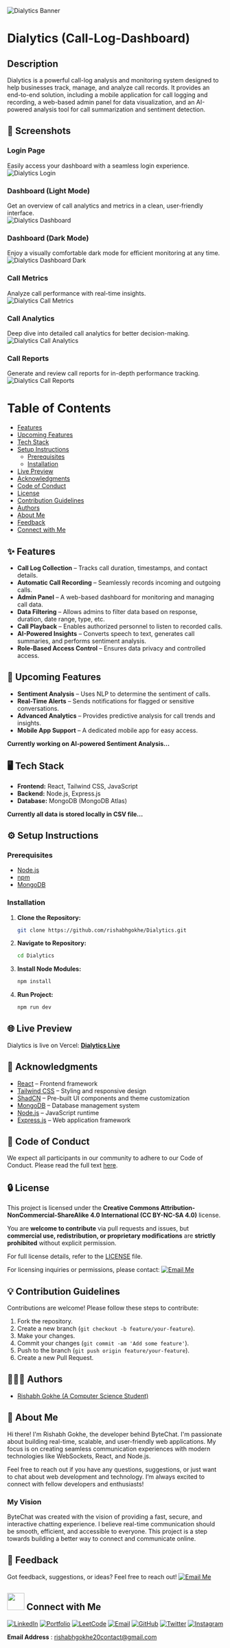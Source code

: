 ![Dialytics Banner](https://res.cloudinary.com/dnytagac4/image/upload/v1742124418/Dialytics_Banner_b71odl.png)

# Dialytics (Call-Log-Dashboard)

## Description

Dialytics is a powerful call-log analysis and monitoring system designed to help businesses track, manage, and analyze call records. It provides an end-to-end solution, including a mobile application for call logging and recording, a web-based admin panel for data visualization, and an AI-powered analysis tool for call summarization and sentiment detection.

## 📸 Screenshots  

### Login Page  
Easily access your dashboard with a seamless login experience.  
![Dialytics Login](https://res.cloudinary.com/dnytagac4/image/upload/v1742123832/Call_Dashboard_Login_tf2wlu.png)  

### Dashboard (Light Mode)  
Get an overview of call analytics and metrics in a clean, user-friendly interface.  
![Dialytics Dashboard](https://res.cloudinary.com/dnytagac4/image/upload/v1742123832/Call_Dashboard_Overview_e99dnf.png)  

### Dashboard (Dark Mode)  
Enjoy a visually comfortable dark mode for efficient monitoring at any time.  
![Dialytics Dashboard Dark](https://res.cloudinary.com/dnytagac4/image/upload/v1742123832/Call_Dashboard_Overview_Dark_vfsnkf.png)  

### Call Metrics  
Analyze call performance with real-time insights.  
![Dialytics Call Metrics](https://res.cloudinary.com/dnytagac4/image/upload/v1742123832/Call_Metrics_xcqo6b.png)  

### Call Analytics  
Deep dive into detailed call analytics for better decision-making.  
![Dialytics Call Analytics](https://res.cloudinary.com/dnytagac4/image/upload/v1742123832/Call_Analytics_j5kizs.png)  

### Call Reports  
Generate and review call reports for in-depth performance tracking.  
![Dialytics Call Reports](https://res.cloudinary.com/dnytagac4/image/upload/v1742123833/Call_Reports_thyxln.png)

# Table of Contents

  - [Features](#-features)
  - [Upcoming Features](#-upcoming-features)
  - [Tech Stack](#️-tech-stack)
  - [Setup Instructions](#️-setup-instructions)
    - [Prerequisites](#prerequisites)
    - [Installation](#installation)
  - [Live Preview](#-live-preview)
  - [Acknowledgments](#-acknowledgments)
  - [Code of Conduct](#-code-of-conduct)
  - [License](#-license)
  - [Contribution Guidelines](#-contribution-guidelines)
  - [Authors](#-authors)
  - [About Me](#-about-me)
  - [Feedback](#-feedback)
  - [Connect with Me](#-connect-with-me)

## ✨ Features

- **Call Log Collection** – Tracks call duration, timestamps, and contact details.  
- **Automatic Call Recording** – Seamlessly records incoming and outgoing calls.  
- **Admin Panel** – A web-based dashboard for monitoring and managing call data.  
- **Data Filtering** – Allows admins to filter data based on response, duration, date range, type, etc.  
- **Call Playback** – Enables authorized personnel to listen to recorded calls.  
- **AI-Powered Insights** – Converts speech to text, generates call summaries, and performs sentiment analysis.  
- **Role-Based Access Control** – Ensures data privacy and controlled access.  

## 🚀 Upcoming Features

- **Sentiment Analysis** – Uses NLP to determine the sentiment of calls.  
- **Real-Time Alerts** – Sends notifications for flagged or sensitive conversations.  
- **Advanced Analytics** – Provides predictive analysis for call trends and insights.  
- **Mobile App Support** – A dedicated mobile app for easy access.  

**Currently working on AI-powered Sentiment Analysis...**  


## 🖥️ Tech Stack

- **Frontend:** React, Tailwind CSS, JavaScript
- **Backend:** Node.js, Express.js
- **Database:** MongoDB (MongoDB Atlas)

**Currently all data is stored locally in CSV file...**

## ⚙️ Setup Instructions

### Prerequisites

- [Node.js](https://nodejs.org/)
- [npm](https://www.npmjs.com/)
- [MongoDB](https://www.mongodb.com/)

### Installation

1. **Clone the Repository:**
   ```bash
   git clone https://github.com/rishabhgokhe/Dialytics.git

2. **Navigate to Repository:**
    ```bash
    cd Dialytics

3. **Install Node Modules:**
    ```bash
    npm install

4. **Run Project:**
    ```bash
    npm run dev

## 🌐 Live Preview

Dialytics is live on Vercel: **[Dialytics Live](https://call-log-dashboard.vercel.app/)**

## 🙌 Acknowledgments

- [React](https://react.dev/) – Frontend framework
- [Tailwind CSS](https://tailwindcss.com/) – Styling and responsive design
- [ShadCN](https://ui.shadcn.com/) – Pre-built UI components and theme customization
- [MongoDB](https://www.mongodb.com/) – Database management system
- [Node.js](https://nodejs.org/) – JavaScript runtime
- [Express.js](https://expressjs.com/) – Web application framework

## 📜 Code of Conduct

We expect all participants in our community to adhere to our Code of Conduct. Please read the full text [here](CODE_OF_CONDUCT.md).

<!-- license.md-start -->
## 🔒 License

This project is licensed under the **Creative Commons Attribution-NonCommercial-ShareAlike 4.0 International (CC BY-NC-SA 4.0)** license.

You are **welcome to contribute** via pull requests and issues, but **commercial use, redistribution, or proprietary modifications** are **strictly prohibited** without explicit permission.

For full license details, refer to the [LICENSE](LICENSE) file.

For licensing inquiries or permissions, please contact:
[![Email Me](https://img.shields.io/badge/Email-Me-black?style=flat&logo=gmail&logoColor=white)](mailto:rishabhgokhe20contact@gmail.com)
<!-- license.md-end -->

<!-- contribution-guidelines.md-start -->
## 💡 Contribution Guidelines

Contributions are welcome! Please follow these steps to contribute:
1. Fork the repository.
2. Create a new branch (`git checkout -b feature/your-feature`).
3. Make your changes.
4. Commit your changes (`git commit -am 'Add some feature'`).
5. Push to the branch (`git push origin feature/your-feature`).
6. Create a new Pull Request.
<!-- contribution-guidelines.md-end -->

## 👨🏻‍💻 Authors

- [Rishabh Gokhe (A Computer Science Student)](https://www.github.com/rishabhgokhe)

## 🚀 About Me

Hi there! I'm Rishabh Gokhe, the developer behind ByteChat. I'm passionate about building real-time, scalable, and user-friendly web applications. My focus is on creating seamless communication experiences with modern technologies like WebSockets, React, and Node.js.

Feel free to reach out if you have any questions, suggestions, or just want to chat about web development and technology. I’m always excited to connect with fellow developers and enthusiasts!

### My Vision

ByteChat was created with the vision of providing a fast, secure, and interactive chatting experience. I believe real-time communication should be smooth, efficient, and accessible to everyone. This project is a step towards building a better way to connect and communicate online.

## 📨 Feedback

Got feedback, suggestions, or ideas? Feel free to reach out! [![Email Me](https://img.shields.io/badge/Email-Me-black?style=flat&logo=gmail&logoColor=white)](mailto:rishabhgokhe20contact@gmail.com)

<!-- connect-with-me.md-start -->
## <img src="https://i.giphy.com/media/v1.Y2lkPTc5MGI3NjExeWxuNTJlaTIwcWp6Mmx4ODl5dXgxbThqNnI5eWh3YmIwMnZhbWp5MyZlcD12MV9pbnRlcm5hbF9naWZfYnlfaWQmY3Q9cw/7NgYelDPXmzbzxrKsj/giphy.gif" width=40px /> Connect with Me

[![LinkedIn](https://img.shields.io/badge/LinkedIn-0A66C2?style=for-the-badge&logo=linkedin&logoColor=white)](https://linkedin.com/in/rishabh-gokhe-22168b287)
[![Portfolio](https://img.shields.io/badge/Portfolio-000000?style=for-the-badge&logo=outline&logoColor=white)](https://portfolio-rishabhgokhe.vercel.app/)
[![LeetCode](https://img.shields.io/badge/LeetCode-FFA116?style=for-the-badge&logo=leetcode&logoColor=white)](https://leetcode.com/u/rishabh_gokhe/)
[![Email](https://img.shields.io/badge/Email-D14836?style=for-the-badge&logo=gmail&logoColor=white)](mailto:rishabhgokhe20contact@gmail.com)
[![GitHub](https://img.shields.io/badge/GitHub-181717?style=for-the-badge&logo=github&logoColor=white)](https://github.com/rishabhgokhe)
[![Twitter](https://img.shields.io/badge/Twitter-1DA1F2?style=for-the-badge&logo=x&logoColor=white)](https://twitter.com/rishabhgokhe)
[![Instagram](https://img.shields.io/badge/Instagram-DD2A7B?style=for-the-badge&logo=instagram&logoColor=white)](https://www.instagram.com/rishabh_gokhe)

**Email Address** : [rishabhgokhe20contact@gmail.com](mailto:rishabhgokhe20contact@gmail.com)
<!-- connect-with-me.md-end -->